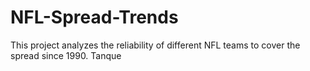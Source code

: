 # NFL-Spread-Trends
This project analyzes the reliability of different NFL teams to cover the spread since 1990. Tanque
